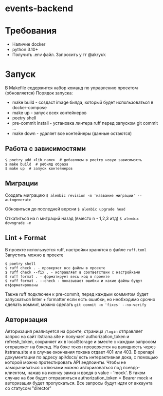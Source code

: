 # events-backend

# Требования
- Наличие docker
- python 3.10+
- Получить .env файл. Запросить у тг @akryuk

# Запуск
В Makefile содержится набор команд по управлению проектом (обновляется)
Порядок запуска:
- make build - создаст image билда, который будет использоваться в docker-compose
- make up - запуск всех контейнеров
- poetry shell
- pre-commit install - установка линтера ruff перед запуском git commit ...
- make down - удаляет все контейнеры (данные остаются)

## Работа с зависимостями
```
$ poetry add <lib_name>  # добавляем в poetry новую зависимость
$ make build  # ребилд образа
$ make up  # запуск контейнеров
```
## Миграции
Создать миграцию
```$ alembic revision -m 'название миграции' --autogenerate ```

Обновиться до последней версии
```$ alembic upgrade head```

Откатиться на n миграций назад (вместо n - 1,2,3 итд)
```$ alembic downgrade -n```

## Lint + Format
В проекте используется ruff, настройки хранятся в файле ```ruff.toml```
Запустить можно в проекте
```
$ poetry shell
$ ruff check . - проверяет все файлы в проекте
$ ruff check --fix . - исправляет в соответствии с настройками
$ ruff format . - форматирует весь код в проекте
$ ruff format . --check - показывает ошибки и какие файлы будут отформатированы
```
Также ruff подключен к pre-commit, перед каждым коммитом будет запускаться linter + formatter
если есть ошибки, но необходимо срочно сделать коммит, можно сделать ```git commit -m 'fixes' --no-verify```

## Авторизация
Авторизация реализуется на фронте, страница ```/login``` отправляет запрос на сайт itstrana.site и получает
authorization_token и refresh_token, сохраняет их в localStorage и вместе с каждым запросом отправляет на бэкенд.
На бэке токен проверяется на валидность через itstrana.site и в случае окончания токена отдает 401 или 403.
В openapi документации по адресу api/docs/ есть интерактивная дока, с помощью которой можно протестировать API
эндпоинты. Чтобы не заморачиваться с ключами можно авторизоваться под псевдо-клиентом, нажав на иконку замка и введя в
value - 'mock'.
В таком случае на бэк будет отправляться authorization_token = Bearer mock и авторизация будет пропускаться.
Все запросы будут идти от аккаунта со статусом "director"
